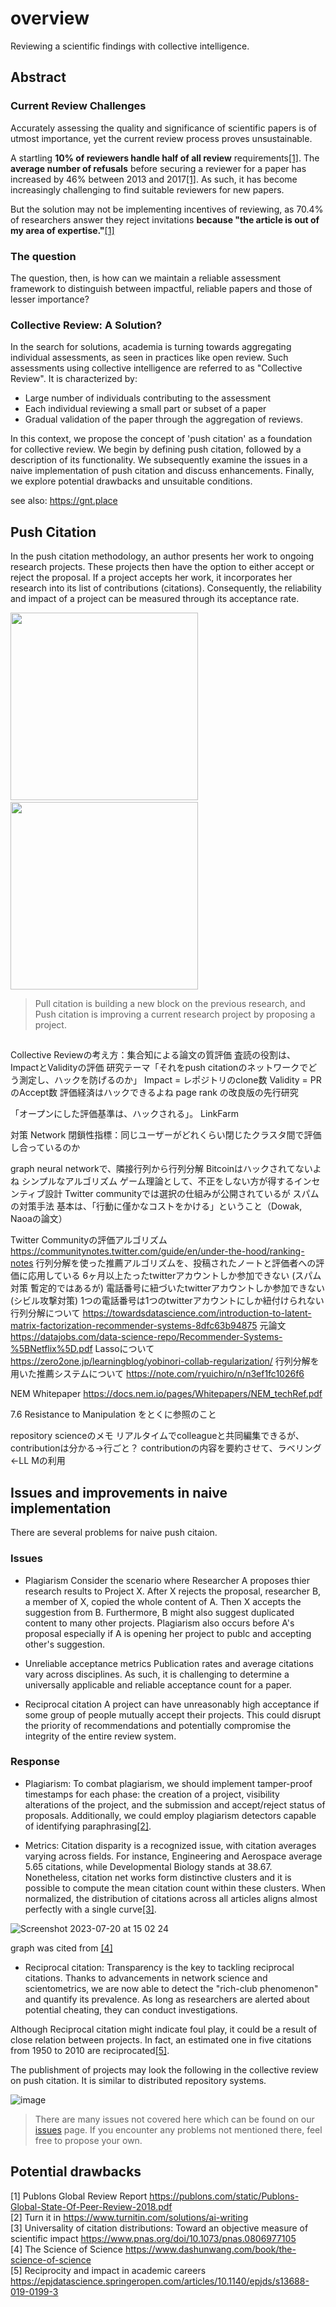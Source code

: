 # overview
Reviewing a scientific findings with collective intelligence.

## Abstract 
### Current Review Challenges
Accurately assessing the quality and significance of scientific papers is of utmost importance, yet the current review process proves unsustainable.

A startling **10% of reviewers handle half of all review** requirements[[1]](https://publons.com/static/Publons-Global-State-Of-Peer-Review-2018.pdf). The **average number of refusals** before securing a reviewer for a paper has increased by 46% between 2013 and 2017[[1]](https://publons.com/static/Publons-Global-State-Of-Peer-Review-2018.pdf). As such, it has become increasingly challenging to find suitable reviewers for new papers.

But the solution may not be implementing incentives of reviewing, as 70.4% of researchers answer they reject invitations **because "the article is out of my area of expertise."**[[1]](https://publons.com/static/Publons-Global-State-Of-Peer-Review-2018.pdf)

### The question
The question, then, is how can we maintain a reliable assessment framework to distinguish between impactful, reliable papers and those of lesser importance?

### Collective Review: A Solution?
In the search for solutions, academia is turning towards aggregating individual assessments, as seen in practices like open review. Such assessments using collective intelligence are referred to as "Collective Review". It is characterized by:

- Large number of individuals contributing to the assessment
- Each individual reviewing a small part or subset of a paper
- Gradual validation of the paper through the aggregation of reviews.

In this context, we propose the concept of 'push citation' as a foundation for collective review. We begin by defining push citation, followed by a description of its functionality. We subsequently examine the issues in a naive implementation of push citation and discuss enhancements. Finally, we explore potential drawbacks and unsuitable conditions.

see also: https://gnt.place

## Push Citation 
In the push citation methodology, an author presents her work to ongoing research projects. These projects then have the option to either accept or reject the proposal. If a project accepts her work, it incorporates her research into its list of contributions (citations). Consequently, the reliability and impact of a project can be measured through its acceptance rate.

<img src="https://github.com/CollectiveReview/overview/assets/94701070/e0a9ca76-7021-4ced-90bf-37630ca00d2b" height="300px">&emsp;&emsp;<img src="https://github.com/CollectiveReview/overview/assets/94701070/880e4b40-b356-44ab-a2ea-e25470522c14" height="300px">

> Pull citation is building a new block on the previous research, and<br>
> Push citation is improving a current research project by proposing a project.

## 
Collective Reviewの考え方：集合知による論文の質評価
査読の役割は、 ImpactとValidityの評価
研究テーマ「それをpush citationのネットワークでどう測定し、ハックを防げるのか」
Impact = レポジトリのclone数
Validity = PRのAccept数
評価経済はハックできるよね
page rank の改良版の先行研究



「オープンにした評価基準は、ハックされる」。
LinkFarm


対策
Network 閉鎖性指標：同じユーザーがどれくらい閉じたクラスタ間で評価し合っているのか


graph neural networkで、隣接行列から行列分解
Bitcoinはハックされてないよね
シンプルなアルゴリズム
ゲーム理論として、不正をしない方が得するインセンティブ設計
Twitter communityでは選択の仕組みが公開されているが
スパムの対策手法
基本は、「行動に僅かなコストをかける」ということ（Dowak, Naoaの論文）

Twitter Communityの評価アルゴリズム
https://communitynotes.twitter.com/guide/en/under-the-hood/ranking-notes
行列分解を使った推薦アルゴリズムを、投稿されたノートと評価者への評価に応用している
6ヶ月以上たったtwitterアカウントしか参加できない (スパム対策 暫定的ではあるが)
電話番号に紐づいたtwitterアカウントしか参加できない (シビル攻撃対策)
1つの電話番号は1つのtwitterアカウントにしか紐付けられない
行列分解について
https://towardsdatascience.com/introduction-to-latent-matrix-factorization-recommender-systems-8dfc63b94875
元論文
https://datajobs.com/data-science-repo/Recommender-Systems-%5BNetflix%5D.pdf
Lassoについて
https://zero2one.jp/learningblog/yobinori-collab-regularization/
行列分解を用いた推薦システムについて 
https://note.com/ryuichiro/n/n3ef1fc1026f6


NEM Whitepaper
https://docs.nem.io/pages/Whitepapers/NEM_techRef.pdf

7.6 Resistance to Manipulation
をとくに参照のこと


repository scienceのメモ
リアルタイムでcolleagueと共同編集できるが、contributionは分かる→行ごと？
contributionの内容を要約させて、ラベリング←LL Mの利用



## Issues and improvements in naive implementation
There are several problems for naive push citaion.
### Issues
- Plagiarism
Consider the scenario where Researcher A proposes thier research results to Project X. After X rejects the proposal, researcher B, a member of X, copied the whole content of A. Then X accepts the suggestion from B. Furthermore, B might also suggest duplicated content to many other projects.
Plagiarism also occurs before A's proposal especially if A is opening her project to publc and accepting other's suggestion.

- Unreliable acceptance metrics
Publication rates and average citations vary across disciplines. As such, it is challenging to determine a universally applicable and reliable acceptance count for a paper.

- Reciprocal citation
A project can have unreasonably high acceptance if some group of people mutually accept their projects. This could disrupt the priority of recommendations and potentially compromise the integrity of the entire review system.

### Response

- Plagiarism:
To combat plagiarism, we should implement tamper-proof timestamps for each phase: the creation of a project, visibility alterations of the project, and the submission and accept/reject status of proposals. Additionally, we could employ plagiarism detectors capable of identifying paraphrasing[[2]](https://www.turnitin.com/solutions/ai-writing).

- Metrics:
Citation disparity is a recognized issue, with citation averages varying across fields. For instance, Engineering and Aerospace average 5.65 citations, while Developmental Biology stands at 38.67. Nonetheless, citation net
works form distinctive clusters and it is possible to compute the mean citation count within these clusters. When normalized, the distribution of citations across all articles aligns almost perfectly with a single curve[[3]](https://www.pnas.org/doi/10.1073/pnas.0806977105).

![Screenshot 2023-07-20 at 15 02 24](https://github.com/CollectiveReview/overview/assets/94701070/b9b7b4aa-a1df-423e-8192-7e25ccf600eb)

graph was cited from [[4]](https://www.dashunwang.com/book/the-science-of-science)

- Reciprocal citation:
Transparency is the key to tackling reciprocal citations. Thanks to advancements in network science and scientometrics, we are now able to detect the "rich-club phenomenon" and quantify its prevalence. As long as researchers are alerted about potential cheating, they can conduct investigations.

Although Reciprocal citation might indicate foul play, it could be a result of close relation between projects. In fact, an estimated one in five citations from 1950 to 2010 are reciprocated[[5]](https://epjdatascience.springeropen.com/articles/10.1140/epjds/s13688-019-0199-3).

The publishment of projects may look the following in the collective review on push citation. It is similar to distributed repository systems.

![image](https://github.com/CollectiveReview/overview/assets/94701070/6b16352d-5ec3-4f27-9baa-20d10d255cd9)

> There are many issues not covered here which can be found on our [issues](https://github.com/CollectiveReview/overview/issues) page. If you encounter any problems not mentioned there, feel free to propose your own.

## Potential drawbacks


[1] Publons Global Review Report https://publons.com/static/Publons-Global-State-Of-Peer-Review-2018.pdf<br>
[2] Turn it in https://www.turnitin.com/solutions/ai-writing<br>
[3] Universality of citation distributions: Toward an objective measure of scientific impact https://www.pnas.org/doi/10.1073/pnas.0806977105<br>
[4] The Science of Science https://www.dashunwang.com/book/the-science-of-science<br>
[5] Reciprocity and impact in academic careers https://epjdatascience.springeropen.com/articles/10.1140/epjds/s13688-019-0199-3<br>
